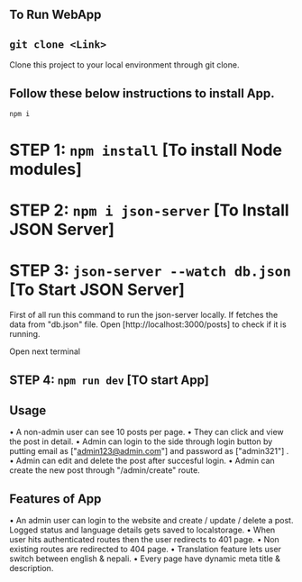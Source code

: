 ## To Run WebApp

## `git clone <Link>`

Clone this project to your local environment through git clone.

## Follow these below instructions to install App.

```bash
npm i
```
# STEP 1: `npm install` [To install Node modules]

# STEP 2: `npm i json-server` [To Install JSON Server]

# STEP 3: `json-server --watch db.json` [To Start JSON Server]

First of all run this command to run the json-server locally. If fetches the data from "db.json" file.
Open [http://localhost:3000/posts] to check if it is running.

Open next terminal

## STEP 4: `npm run dev` [TO start App]

## Usage

• A non-admin user can see 10 posts per page.
• They can click and view the post in detail.
• Admin can login to the side through login button by putting email as ["admin123@admin.com"] and password as ["admin321"] .
• Admin can edit and delete the post after succesful login.
• Admin can create the new post through "/admin/create" route.

## Features of App

• An admin user can login to the website and create / update / delete a post. Logged status and language details gets saved to localstorage.
• When user hits authenticated routes then the user redirects to 401 page.
• Non existing routes are redirected to 404 page.
• Translation feature lets user switch between english & nepali.
• Every page have dynamic meta title & description.

